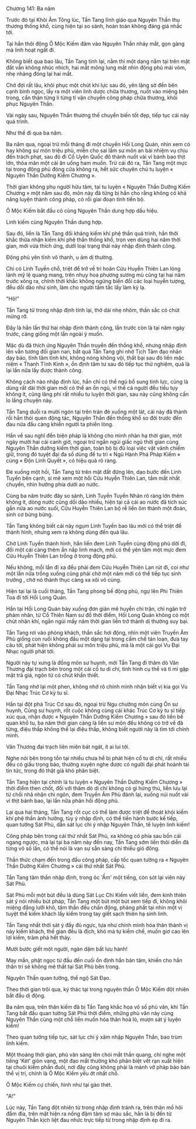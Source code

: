 




Chương 141: Ba năm


Trước đó tại Khôi Âm Tông lúc, Tần Tang lĩnh giáo qua Nguyên Thần thụ thương thống khổ, cùng hiện tại so sánh, hoàn toàn không đáng giá nhắc tới.

Tại hắn thôi động Ô Mộc Kiếm đâm vào Nguyên Thần nháy mắt, gọn gàng mà linh hoạt ngất đi.

Không biết qua bao lâu, Tần Tang tỉnh lại, nằm thi một dạng nằm tại trên mặt đất vẫn không nhúc nhích, hai mắt mông lung mắt nhìn động phủ mái vòm, nhẹ nhàng đóng lại hai mắt.

Chờ đợi rất lâu, khôi phục một chút khí lực sau đó, yên lặng sờ đến bên cạnh bình ngọc, lấy ra một viên linh dược chữa thương, nuốt vào miệng bên trong, cẩn thận từng li từng tí vận chuyển công pháp chữa thương, khôi phục Nguyên Thần.

Vài ngày sau, Nguyên Thần thương thế chuyển biến tốt đẹp, tiếp tục cái này quá trình.

Như thế đi qua ba năm.

Ba năm qua, ngoại trừ mỗi tháng đi một chuyến Hồi Long Quán, nhìn xem có hay không sư môn triệu phù, miễn cho sai lầm sư môn an bài nhiệm vụ chịu đến trách phạt, sau đó đi Cổ Uyên Quốc đô thành nuốt vài vỉ bánh bao thịt lớn, thỏa mãn một cái ăn uống ham muốn. Trừ cái đó ra, Tần Tang một mực tại trong động phủ đóng cửa không ra, hết sức chuyên chú tu luyện « Nguyên Thần Dưỡng Kiếm Chương ».

Thời gian không phụ người hữu tâm, tại tu luyện « Nguyên Thần Dưỡng Kiếm Chương » một năm sau đó, môn này đã từng bị hắn cho rằng không có khả năng luyện thành công pháp, có rồi giai đoạn tính tiến bộ.

Ô Mộc Kiếm bắt đầu có cùng Nguyên Thần dung hợp dấu hiệu.

Linh kiếm cùng Nguyên Thần dung hợp.

Sau đó, liền là Tần Tang đối kháng kiếm khí phệ thần quá trình, hắn thời khắc thừa nhận kiếm khí phệ thần thống khổ, trọn vẹn dùng hai năm thời gian, mới vừa thích ứng, dưới loại trạng thái này nhập định thành công.

Động phủ yên tĩnh vô thanh, u ám dị thường.

Chỉ có Linh Tuyền chỗ, triệt để trở về trì hoãn Cửu Huyễn Thiên Lan lóng lánh mỹ lệ quang mang, trên nhụy hoa phương sương mù cũng tại hai năm trước xông ra, chính thời khắc không ngừng biến đổi các loại huyễn tượng, đều dồi dào như sinh, làm cho người tấm tắc lấy làm kỳ lạ.

"Hô!"

Tần Tang từ trong nhập định tỉnh lại, thở dài nhẹ nhõm, thần sắc có chút mừng rỡ.

Đây là hắn lần thứ hai nhập định thành công, lần trước còn là tại năm ngày trước, càng giống một lần ngoài ý muốn.

Mặc dù đã thích ứng Nguyên Thần truyền đến thống khổ, nhưng nhập định lên vẫn tương đối gian nan, bất quá Tần Tang ghi nhớ Tịch Tâm đạo nhân dạy bảo, tĩnh tâm tĩnh khí, không nóng không vội, thất bại sau đó liền mặc niệm « Thanh Tĩnh Kinh », ổn định tâm tư sau đó tiếp tục thử nghiệm, quả là lại lần nữa lấy được thành công.

Không cách nào nhập định lúc, hắn chỉ có thể ngủ bổ sung tinh lực, cũng là dùng rất dài thời gian mới có thể an ổn ngủ, vì thế cả người đều tiều tụy không ít, cũng lãng phí rất nhiều tu luyện thời gian, sau này cũng không cần lo lắng chuyện này.

Tần Tang duỗi ra mười ngón tại trên trán đè xuống một lát, cái này đã thành rồi hắn thói quen động tác, Nguyên Thần đến thống khổ so đời trước đến đau nửa đầu càng khiến người ta phiền lòng.

Hắn về sau nghĩ đến biện pháp là không cho mình nhàn hạ thời gian, một ngày mười hai cái canh giờ, ngoại trừ ngắn ngủi giấc ngủ thời gian cùng Nguyên Thần dưỡng kiếm thời gian, toàn bộ bị đủ loại việc vặt vãnh chiếm giữ, trong đó tuyệt đại đa số dùng để tu trì « Ngũ Hành Phá Pháp Kiếm » cùng « Độn Linh Quyết », có hiệu quả rõ ràng.

Đè xuống một hồi, Tần Tang từ trên mặt đất đứng lên, dạo bước đến Linh Tuyền bên cạnh, si mê xem một hồi Cửu Huyễn Thiên Lan, tầm mắt nhất chuyển, nhìn hướng phía dưới ao nước.

Cùng ba năm trước đây so sánh, Linh Tuyền Tuyền Nhãn rõ ràng lớn thêm không ít, dòng nước cũng dồi dào nhiều, hiện tại cả cái ao nước đã tích súc gần nửa ao nước suối, Cửu Huyễn Thiên Lan bộ rễ liền ôm thành một đoàn, sinh cơ bừng bừng.

Tần Tang không biết cái này ngụm Linh Tuyền bao lâu mới có thể triệt để thành hình, nhưng xem ra không dùng đến quá lâu.

Chờ Linh Tuyền thành hình, hắn liền đem Linh Tuyền cùng động phủ dời đi, đổi một cái càng thêm ẩn nấp linh mạch, mới có thể yên tâm một mực đem Cửu Huyễn Thiên Lan trồng ở trong động phủ.

Nếu không, mỗi lần đi xa đều phải đem Cửu Huyễn Thiên Lan rút đi, coi như một lần nữa trồng xuống cũng phải chờ một năm mới có thể tiếp tục sinh trưởng , chờ nó thành thục càng xa xôi vô cùng.

Hiện tại lại là cuối tháng, Tần Tang phong bế động phủ, ngự lên Phi Thiên Toa đi tới Hồi Long Quán.

Hắn tại Hồi Long Quán bày xuống đơn giản mê huyễn chi trận, chỉ ngăn trở phàm nhân, từ Cổ Thiên Nam sư đồ thời điểm, Hồi Long Quán không có một chút nhân khí, ngắn ngủi mấy năm thời gian liền trở thành dị thường suy bại.

Tần Tang rơi vào phòng khách, thần sắc hơi động, nhìn một viên Truyền Âm Phù giống con ruồi không đầu một dạng tại trong cấm chế tán loạn, đưa tay câu tới, phát hiện không phải sư môn triệu phù, mà là một cái gọi Vu Đại Nhạc người phát tới.

Người này tự xưng là đồng môn sư huynh, mời Tần Tang đi thăm dò Vân Thương đại trạch bên trong một cái cổ tu di chỉ, tình hình cụ thể và tỉ mỉ gặp mặt trả giá, ngôn từ có chút khẩn thiết.

Tần Tang nhớ lại một phen, không nhớ rõ chính mình nhận biết vị kia gọi Vu Đại Nhạc Trúc Cơ kỳ tu sĩ.

Hắn tại đột phá Trúc Cơ sau đó, ngoại trừ Ngu chưởng môn cùng Ôn sư huynh, Củng sư huynh, rốt cuộc không cùng cái khác Trúc Cơ kỳ tu sĩ tiếp xúc qua, nhận được « Nguyên Thần Dưỡng Kiếm Chương » sau đó liền bế quan khổ tu, ba năm thời gian càng là liền sư môn đều không có trở về đã từng, điệu thấp không thể lại điệu thấp, không biết người này là tìm tới chính mình.

Vân Thương đại trạch liên miên bát ngát, ít ai lui tới.

Nghe nói bên trong tồn tại nhiều chưa hề bị phát hiện cổ tu di chỉ, rất nhiều đều có giấu trọng bảo, thường xuyên nghe được có người đại phát hoành tài tin tức, trong đó thật giả khó phân biệt.

Tần Tang hiện tại chính là tu luyện « Nguyên Thần Dưỡng Kiếm Chương » thời điểm then chốt, đối với thăm dò di chỉ không có gì hứng thú, liền lưu lại từ chối nhã nhặn chi ngôn, đem Truyền Âm Phù đánh lại, xuống núi nuốt vài vỉ thịt bánh bao, lại lần nữa phản hồi động phủ.

Lại qua hai tháng, Tần Tang rốt cục có thể làm được triệt để thoát khỏi kiếm khí phệ thần ảnh hưởng, tùy ý nhập định, có thể tiến hành bước kế tiếp, quan tưởng Sát Phù, dẫn sát lục chi ý nhập Nguyên Thần, tế luyện linh kiếm!

Công pháp bên trong cái thứ nhất Sát Phù, xa không có phía sau bốn cái ngang ngược, mà lại tại ba năm này đến nay, Tần Tang sớm liền thôi diễn đã từng vô số lần, có thể nói là vạn sự sẵn sàng chỉ thiếu gió đông.

Thần thức chạm đến trong đầu công pháp, cấp tốc quan tưởng ra « Nguyên Thần Dưỡng Kiếm Chương » cái thứ nhất Sát Phù.

Tần Tang tâm thần nhập định, trong óc 'Ầm' một tiếng, còn sót lại viên này Sát Phù.

Sát Phù mỗi một bút đều là dùng Sát Lục Chi Kiếm viết liền, đem kinh thiên sát ý nói nhiều bút pháp, Tần Tang một bút một bút xem tiếp đi, không khỏi miệng đắng lưỡi khô, tâm thần đều chấn động, phảng phất tại nhìn một vị tuyệt thế kiếm khách lấy kiếm trong tay giết sạch thiên hạ sinh linh.

Tần Tang nhất thời sát ý đầy đủ ngực, tựa như chính mình hóa thân thành vị này kiếm khách, thế gian đều là địch, khó mà tự kiềm chế, muốn giơ cao lên lợi kiếm, trảm phá hết thảy.

Mười bước giết một người, ngàn dặm bất lưu hành!

May mắn, phật ngọc từ đầu đến cuối ổn định hắn bản tâm, khiến cho hắn thần trí sẽ không mê thất tại Sát Phù bên trong.

Nguyên Thần quan tưởng, thể ngộ Sát Đạo.

Theo thời gian trôi qua, ký thác tại trong nguyên thần Ô Mộc Kiếm đột nhiên bắt đầu dị động.

Ba năm qua, trên thân kiếm đã bị Tần Tang khắc họa vô số phù văn, khi Tần Tang bắt đầu quan tưởng Sát Phù thời điểm, những phù văn này cùng Nguyên Thần cùng một chỗ liền muốn hóa thân hoả lò, mượn sát ý luyện kiếm!

Theo quan tưởng tiếp tục, sát lục chi ý xâm nhập Nguyên Thần, bao trùm linh kiếm.

Một thoáng thời gian, phù văn sáng lên chói mắt thần quang, chỉ nghe một tiếng 'Két' giòn vang, một đạo mắt thường khó phân biệt vết rạn xuất hiện tại chuôi kiếm phần đuôi, nơi đây cũng không phải là mảnh vỡ pháp bảo bản thể vị trí, chính là Ô Mộc Kiếm yếu ớt nhất chỗ.

Ô Mộc Kiếm cự chiến, hình như tại gào thét.

"A!"

Lúc này, Tần Tang đột nhiên từ trong nhập định tránh ra, trên thân mồ hôi đầm đìa, trên mặt hiện ra nồng đậm tâm sợ màu sắc, hẳn là bị đến từ Nguyên Thần kịch liệt đau nhức trực tiếp từ trong nhập định ép đi ra.




